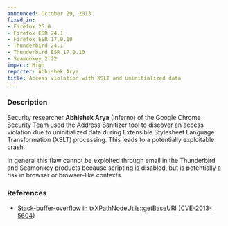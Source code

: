 ```yaml
---
announced: October 29, 2013
fixed_in:
- Firefox 25.0
- Firefox ESR 24.1
- Firefox ESR 17.0.10
- Thunderbird 24.1
- Thunderbird ESR 17.0.10
- Seamonkey 2.22
impact: High
reporter: Abhishek Arya
title: Access violation with XSLT and uninitialized data
---
```


<h3>Description</h3>

<p>Security researcher <strong>Abhishek Arya</strong> (Inferno) of the Google
Chrome Security Team used the Address Sanitizer tool to discover an access
violation due to uninitialized data during Extensible Stylesheet Language
Transformation (XSLT) processing. This leads to a potentially exploitable
crash. 
</p>

<p class="note">In general this flaw cannot be exploited through email in the
Thunderbird and Seamonkey products because scripting is disabled, but is
potentially a risk in browser or browser-like contexts.</p>

<h3>References</h3>

<ul>
  <li><a href="https://bugzilla.mozilla.org/show_bug.cgi?id=914017">
       Stack-buffer-overflow in txXPathNodeUtils::getBaseURI</a> (<a href="http://cve.mitre.org/cgi-bin/cvename.cgi?name=CVE-2013-5604" class="ex-ref">CVE-2013-5604</a>)</li>
</ul>



